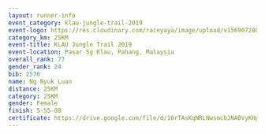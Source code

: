 ```yaml
---
layout: runner-info 
event_category: klau-jungle-trail-2019 
event-logo: https://res.cloudinary.com/raceyaya/image/upload/v1569072808/logo/klau-image_qwwxyw.png
category_km: 25KM 
event-title: KLAU Jungle Trail 2019 
event-location: Pasar Sg Klau, Pahang, Malaysia 
overall_rank: 77
gender_rank: 24
bib: 2576
name: Ng Nyuk Luan
distance: 25KM
category: 25KM
gender: Female
finish: 5-55-08
certificate: https://drive.google.com/file/d/10rTAsKqNRLNwsmcbJNA0VyKHp52hfXn7/view?usp=sharing
---
```

